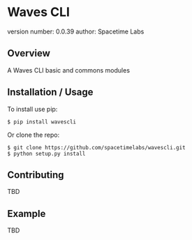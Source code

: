 Waves CLI
===============================

version number: 0.0.39
author: Spacetime Labs

Overview
--------

A Waves CLI basic and commons modules

Installation / Usage
--------------------

To install use pip:

    $ pip install wavescli


Or clone the repo:

    $ git clone https://github.com/spacetimelabs/wavescli.git
    $ python setup.py install
    
Contributing
------------

TBD

Example
-------

TBD